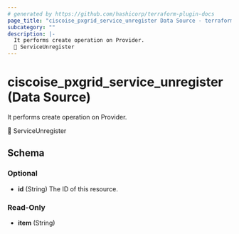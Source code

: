 ```yaml
---
# generated by https://github.com/hashicorp/terraform-plugin-docs
page_title: "ciscoise_pxgrid_service_unregister Data Source - terraform-provider-ciscoise"
subcategory: ""
description: |-
  It performs create operation on Provider.
  🚧 ServiceUnregister
---
```


# ciscoise_pxgrid_service_unregister (Data Source)

It performs create operation on Provider.

🚧 ServiceUnregister



<!-- schema generated by tfplugindocs -->
## Schema

### Optional

- **id** (String) The ID of this resource.

### Read-Only

- **item** (String)


